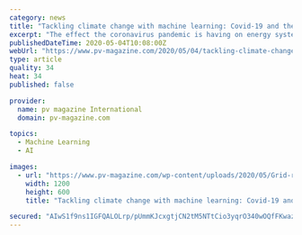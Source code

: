 ```yaml
---
category: news
title: "Tackling climate change with machine learning: Covid-19 and the energy transition"
excerpt: "The effect the coronavirus pandemic is having on energy systems and environmental policy in Europe was discussed at a recent machine learning and climate change workshop, along with the help artificial intelligence can offer to those planning electricity access in Africa."
publishedDateTime: 2020-05-04T10:08:00Z
webUrl: "https://www.pv-magazine.com/2020/05/04/tackling-climate-change-with-machine-learning-covid-19-and-the-energy-transition/"
type: article
quality: 34
heat: 34
published: false

provider:
  name: pv magazine International
  domain: pv-magazine.com

topics:
  - Machine Learning
  - AI

images:
  - url: "https://www.pv-magazine.com/wp-content/uploads/2020/05/Grid-reliability-1200x600.jpg"
    width: 1200
    height: 600
    title: "Tackling climate change with machine learning: Covid-19 and the energy transition"

secured: "AIwS1f9ns1IGFQALOLrp/pUmmKJcxgtjCN2tM5NTtCio3yqrO340wOQfFKwaztd7WAprwl5jK4Q1lIk88/0cOg3EhU4xII+pfxKKm+YMZP8pxEFETluLeyoiclnPPVtkPICvG1ywzMttLZMaVNxZJBcNkI2A1aQZ8rfsBQiEuxyZ3tKCiZB4MLg2zoGcxBF6z5ko9N2lKC6iiCLRJvfr3EYM0jgV4tzLnbqEO3c3A+oG8ockalfsdZ5KTiSNLazOW+zbGTgHjuyn2zAss9XmZ1yMufLg/H1189lIH3sSFv1z8IL6KOshAmLPdsjQP0aF5dYuhAwYnuDAiwBvhtlm3MI8ogYysmdxVMT5m/jDPnAIPxDY2Nf9TcKsp9JbsND+iDisTwVfgr5JCwBWZvCSyJnXXQJa2IK/Dh8V5ExjzW4b7QZapYrlTOriUj8esjGHex6/D9MubdtjqjNo0KxJ74pU1p02Zt/XJhw4zngkWM0=;MskevkqD6oU6BQ2bvSv1CQ=="
---
```


